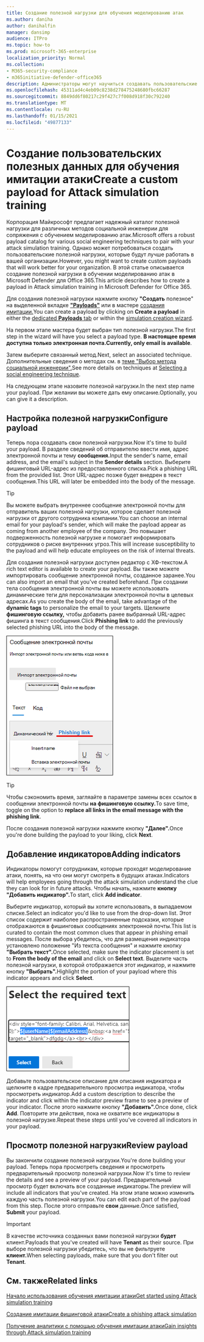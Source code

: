 ```yaml
---
title: Создание полезной нагрузки для обучения моделированию атак
ms.author: daniha
author: danihalfin
manager: dansimp
audience: ITPro
ms.topic: how-to
ms.prod: microsoft-365-enterprise
localization_priority: Normal
ms.collection:
- M365-security-compliance
- m365initiative-defender-office365
description: Администраторы могут научиться создавать пользовательские полезной нагрузки для обучения моделированию атак в Microsoft Defender для Office 365.
ms.openlocfilehash: 45311ad4c4eb09c8238d278475248680fbc66287
ms.sourcegitcommit: 8849dd6f80217c29f427c7f008d918f30c792240
ms.translationtype: MT
ms.contentlocale: ru-RU
ms.lasthandoff: 01/15/2021
ms.locfileid: "49877133"
---
```

# <a name="create-a-custom-payload-for-attack-simulation-training"></a><span data-ttu-id="14bae-103">Создание пользовательских полезных данных для обучения имитации атаки</span><span class="sxs-lookup"><span data-stu-id="14bae-103">Create a custom payload for Attack simulation training</span></span>

<span data-ttu-id="14bae-104">Корпорация Майкрософт предлагает надежный каталог полезной нагрузки для различных методов социальной инженерии для сопряжения с обучением моделированию атак.</span><span class="sxs-lookup"><span data-stu-id="14bae-104">Microsoft offers a robust payload catalog for various social engineering techniques to pair with your attack simulation training.</span></span> <span data-ttu-id="14bae-105">Однако может потребоваться создать пользовательские полезной нагрузки, которые будут лучше работать в вашей организации.</span><span class="sxs-lookup"><span data-stu-id="14bae-105">However, you might want to create custom payloads that will work better for your organization.</span></span> <span data-ttu-id="14bae-106">В этой статье описывается создание полезной нагрузки в обучении моделированию атак в Microsoft Defender для Office 365.</span><span class="sxs-lookup"><span data-stu-id="14bae-106">This article describes how to create a payload in Attack simulation training in Microsoft Defender for Office 365.</span></span>

<span data-ttu-id="14bae-107">Для создания полезной нагрузки нажмите кнопку **"Создать** полезное" на выделенной вкладке [ **"Payloads"**](https://security.microsoft.com/attacksimulator?viewid=payload) или в мастере [создания имитации.](attack-simulation-training.md#selecting-a-payload)</span><span class="sxs-lookup"><span data-stu-id="14bae-107">You can create a payload by clicking on **Create a payload** in either the [dedicated **Payloads** tab](https://security.microsoft.com/attacksimulator?viewid=payload) or within the [simulation creation wizard](attack-simulation-training.md#selecting-a-payload).</span></span>

<span data-ttu-id="14bae-108">На первом этапе мастера будет выбран тип полезной нагрузки.</span><span class="sxs-lookup"><span data-stu-id="14bae-108">The first step in the wizard will have you select a payload type.</span></span> <span data-ttu-id="14bae-109">**В настоящее время доступна только электронная почта.**</span><span class="sxs-lookup"><span data-stu-id="14bae-109">**Currently, only email is available**.</span></span>

<span data-ttu-id="14bae-110">Затем выберите связанный метод.</span><span class="sxs-lookup"><span data-stu-id="14bae-110">Next, select an associated technique.</span></span> <span data-ttu-id="14bae-111">Дополнительные сведения о методах см. в [теме "Выбор метода социальной инженерии".](attack-simulation-training.md#selecting-a-social-engineering-technique)</span><span class="sxs-lookup"><span data-stu-id="14bae-111">See more details on techniques at [Selecting a social engineering technique](attack-simulation-training.md#selecting-a-social-engineering-technique).</span></span>

<span data-ttu-id="14bae-112">На следующем этапе назовите полезной нагрузки.</span><span class="sxs-lookup"><span data-stu-id="14bae-112">In the next step name your payload.</span></span> <span data-ttu-id="14bae-113">При желании вы можете дать ему описание.</span><span class="sxs-lookup"><span data-stu-id="14bae-113">Optionally, you can give it a description.</span></span>

## <a name="configure-payload"></a><span data-ttu-id="14bae-114">Настройка полезной нагрузки</span><span class="sxs-lookup"><span data-stu-id="14bae-114">Configure payload</span></span>

<span data-ttu-id="14bae-115">Теперь пора создавать свои полезной нагрузки.</span><span class="sxs-lookup"><span data-stu-id="14bae-115">Now it's time to build your payload.</span></span> <span data-ttu-id="14bae-116">В разделе сведений об отправителю ввести имя, адрес электронной почты и тему **сообщения.**</span><span class="sxs-lookup"><span data-stu-id="14bae-116">Input the sender's name, email address, and the email's subject in the **Sender details** section.</span></span> <span data-ttu-id="14bae-117">Выберите фишинговый URL-адрес из предоставленного списка.</span><span class="sxs-lookup"><span data-stu-id="14bae-117">Pick a phishing URL from the provided list.</span></span> <span data-ttu-id="14bae-118">Этот URL-адрес позже будет внедрен в текст сообщения.</span><span class="sxs-lookup"><span data-stu-id="14bae-118">This URL will later be embedded into the body of the message.</span></span>

> [!TIP]
> <span data-ttu-id="14bae-119">Вы можете выбрать внутреннее сообщение электронной почты для отправитель ваших полезной нагрузки, которое сделает полезной нагрузки от другого сотрудника компании.</span><span class="sxs-lookup"><span data-stu-id="14bae-119">You can choose an internal email for your payload's sender, which will make the payload appear as coming from another employee of the company.</span></span> <span data-ttu-id="14bae-120">Это повышает подверженность полезной нагрузке и помогает информировать сотрудников о риске внутренних угроз.</span><span class="sxs-lookup"><span data-stu-id="14bae-120">This will increase susceptibility to the payload and will help educate employees on the risk of internal threats.</span></span>

<span data-ttu-id="14bae-121">Для создания полезной нагрузки доступен редактор с ХФ-текстом.</span><span class="sxs-lookup"><span data-stu-id="14bae-121">A rich text editor is available to create your payload.</span></span> <span data-ttu-id="14bae-122">Вы также можете импортировать сообщение электронной почты, созданное заранее.</span><span class="sxs-lookup"><span data-stu-id="14bae-122">You can also import an email that you've created beforehand.</span></span> <span data-ttu-id="14bae-123">При создании тела сообщения электронной почты  вы можете использовать динамические теги для персонализации электронной почты в целевых адресах.</span><span class="sxs-lookup"><span data-stu-id="14bae-123">As you create the body of the email, take advantage of the **dynamic tags** to personalize the email to your targets.</span></span> <span data-ttu-id="14bae-124">Щелкните **фишинговую ссылку,** чтобы добавить ранее выбранный URL-адрес фишинга в текст сообщения.</span><span class="sxs-lookup"><span data-stu-id="14bae-124">Click **Phishing link** to add the previously selected phishing URL into the body of the message.</span></span>

![Фишинговая ссылка и динамические теги, выделенные при создании полезной нагрузки для Microsoft Defender для Office 365](../../media/attack-sim-preview-payload-email-body.png)

> [!TIP]
> <span data-ttu-id="14bae-126">Чтобы сэкономить время, загляайте в параметре замены всех ссылок в сообщении электронной почты **на фишинговую ссылку.**</span><span class="sxs-lookup"><span data-stu-id="14bae-126">To save time, toggle on the option to **replace all links in the email message with the phishing link**.</span></span>

<span data-ttu-id="14bae-127">После создания полезной нагрузки нажмите кнопку **"Далее".**</span><span class="sxs-lookup"><span data-stu-id="14bae-127">Once you're done building the payload to your liking, click **Next**.</span></span>

## <a name="adding-indicators"></a><span data-ttu-id="14bae-128">Добавление индикаторов</span><span class="sxs-lookup"><span data-stu-id="14bae-128">Adding indicators</span></span>

<span data-ttu-id="14bae-129">Индикаторы помогут сотрудникам, которые проходят моделирование атаки, понять, на что они могут смотреть в будущих атаках.</span><span class="sxs-lookup"><span data-stu-id="14bae-129">Indicators will help employees going through the attack simulation understand the clue they can look for in future attacks.</span></span> <span data-ttu-id="14bae-130">Чтобы начать, нажмите **кнопку "Добавить индикатор".**</span><span class="sxs-lookup"><span data-stu-id="14bae-130">To start, click **Add indicator**.</span></span>

<span data-ttu-id="14bae-131">Выберите индикатор, который вы хотите использовать, в выпадаемом списке.</span><span class="sxs-lookup"><span data-stu-id="14bae-131">Select an indicator you'd like to use from the drop-down list.</span></span> <span data-ttu-id="14bae-132">Этот список содержит наиболее распространенные подсказки, которые отображаются в фишинговых сообщениях электронной почты.</span><span class="sxs-lookup"><span data-stu-id="14bae-132">This list is curated to contain the most common clues that appear in phishing email messages.</span></span> <span data-ttu-id="14bae-133">После выбора убедитесь, что для  размещения индикатора установлено положение "Из текста сообщения" и нажмите кнопку **"Выбрать текст".**</span><span class="sxs-lookup"><span data-stu-id="14bae-133">Once selected, make sure the indicator placement is set to **From the body of the email** and click on **Select text**.</span></span> <span data-ttu-id="14bae-134">Выделите часть полезной нагрузки, в которой отображается этот индикатор, и нажмите кнопку **"Выбрать".**</span><span class="sxs-lookup"><span data-stu-id="14bae-134">Highlight the portion of your payload where this indicator appears and click **Select**.</span></span>

![Выделенное текст в тексте сообщения для добавления к индикатору в обучении моделированию атаки](../../media/attack-sim-preview-select-text.png)

<span data-ttu-id="14bae-136">Добавьте пользовательское описание для описания индикатора и щелкните в кадре предварительного просмотра индикатора, чтобы просмотреть индикатор.</span><span class="sxs-lookup"><span data-stu-id="14bae-136">Add a custom description to describe the indicator and click within the indicator preview frame to see a preview of your indicator.</span></span> <span data-ttu-id="14bae-137">После этого нажмите кнопку **"Добавить".**</span><span class="sxs-lookup"><span data-stu-id="14bae-137">Once done, click **Add**.</span></span> <span data-ttu-id="14bae-138">Повторите эти действия, пока не охватите все индикаторы в полезной нагрузке.</span><span class="sxs-lookup"><span data-stu-id="14bae-138">Repeat these steps until you've covered all indicators in your payload.</span></span>

## <a name="review-payload"></a><span data-ttu-id="14bae-139">Просмотр полезной нагрузки</span><span class="sxs-lookup"><span data-stu-id="14bae-139">Review payload</span></span>

<span data-ttu-id="14bae-140">Вы закончили создание полезной нагрузки.</span><span class="sxs-lookup"><span data-stu-id="14bae-140">You're done building your payload.</span></span> <span data-ttu-id="14bae-141">Теперь пора просмотреть сведения и просмотреть предварительный просмотр полезной нагрузки.</span><span class="sxs-lookup"><span data-stu-id="14bae-141">Now it's time to review the details and see a preview of your payload.</span></span> <span data-ttu-id="14bae-142">Предварительный просмотр будет включать все созданные индикаторы.</span><span class="sxs-lookup"><span data-stu-id="14bae-142">The preview will include all indicators that you've created.</span></span> <span data-ttu-id="14bae-143">На этом этапе можно изменить каждую часть полезной нагрузки.</span><span class="sxs-lookup"><span data-stu-id="14bae-143">You can edit each part of the payload from this step.</span></span> <span data-ttu-id="14bae-144">После этого отправьте **свои** данные.</span><span class="sxs-lookup"><span data-stu-id="14bae-144">Once satisfied, **Submit** your payload.</span></span>

> [!IMPORTANT]
> <span data-ttu-id="14bae-145">В качестве источника созданных вами полезной нагрузки **будет** клиент.</span><span class="sxs-lookup"><span data-stu-id="14bae-145">Payloads that you've created will have **Tenant** as their source.</span></span> <span data-ttu-id="14bae-146">При выборе полезной нагрузки убедитесь, что вы не фильтруете **клиент.**</span><span class="sxs-lookup"><span data-stu-id="14bae-146">When selecting payloads, make sure that you don't filter out **Tenant**.</span></span>

## <a name="related-links"></a><span data-ttu-id="14bae-147">См. также</span><span class="sxs-lookup"><span data-stu-id="14bae-147">Related links</span></span>

[<span data-ttu-id="14bae-148">Начало использования обучения имитации атаки</span><span class="sxs-lookup"><span data-stu-id="14bae-148">Get started using Attack simulation training</span></span>](attack-simulation-training-get-started.md)

[<span data-ttu-id="14bae-149">Создание имитации фишинговой атаки</span><span class="sxs-lookup"><span data-stu-id="14bae-149">Create a phishing attack simulation</span></span>](attack-simulation-training.md)

[<span data-ttu-id="14bae-150">Получение аналитики с помощью обучения имитации атаки</span><span class="sxs-lookup"><span data-stu-id="14bae-150">Gain insights through Attack simulation training</span></span>](attack-simulation-training-insights.md)
